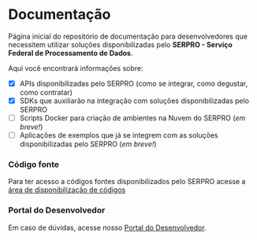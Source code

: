 # Documentação
Página inicial do repositório de documentação para desenvolvedores que necessitem utilizar soluções disponibilizadas pelo **SERPRO - Serviço Federal de Processamento de Dados**.

Aqui você encontrará informações sobre:
- [x] APIs disponibilizadas pelo SERPRO (como se integrar, como degustar, como contratar)
- [x] SDKs que auxiliarão na integração com soluções disponibilizadas pelo SERPRO
- [ ] Scripts Docker para criação de ambientes na Nuvem do SERPRO (_em breve!_)
- [ ] Aplicações de exemplos que já se integrem com as soluções disponibilizadas pelo SERPRO (_em breve!_)

### Código fonte
Para ter acesso a códigos fontes disponibilizados pelo SERPRO acesse a [área de disponibilização de códigos](https://github.com/devserpro/codes)

### Portal do Desenvolvedor
Em caso de dúvidas, acesse nosso [Portal do Desenvolvedor](https://dev.serpro.gov.br).

